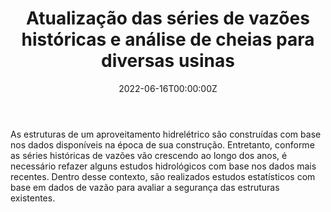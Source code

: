 ﻿---
date: "2022-06-16T00:00:00Z"
external_link: ""
image:
  caption: 
  focal_point: "Center"
  placement: 1

summary: 
tags:
- Estudos Hidrológicos
- Lactec
- Atual
title: Atualização das séries de vazões históricas e análise de cheias para diversas usinas
url_code: ""
url_pdf: ""
url_slides: ""
url_video: ""


show_date: false
share: false
profile: true
pager: false
---

### 

As estruturas de um aproveitamento hidrelétrico são construídas com base nos dados disponíveis na época de sua construção. Entretanto, conforme as séries históricas de vazões vão crescendo ao longo dos anos, é necessário refazer alguns estudos hidrológicos com base nos dados mais recentes. Dentro desse contexto, são realizados estudos estatísticos com base em dados de vazão para avaliar a segurança das estruturas existentes.

